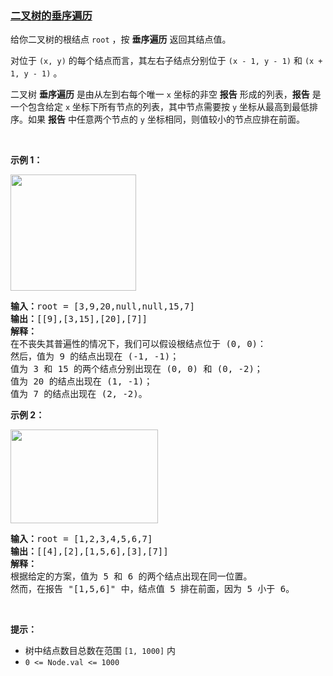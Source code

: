 ### [二叉树的垂序遍历](https://leetcode-cn.com/problems/vertical-order-traversal-of-a-binary-tree)

<p>给你二叉树的根结点 <code>root</code> ，按<em> </em><strong>垂序遍历</strong> 返回其结点值。</p>

<p>对位于 <code>(x, y)</code> 的每个结点而言，其左右子结点分别位于 <code>(x - 1, y - 1)</code> 和 <code>(x + 1, y - 1)</code> 。</p>

<p>二叉树 <strong>垂序遍历</strong> 是由从左到右每个唯一 <code>x</code> 坐标的非空 <strong>报告</strong> 形成的列表，<strong>报告</strong> 是一个包含给定 <code>x</code> 坐标下所有节点的列表，其中节点需要按 <code>y</code> 坐标从最高到最低排序。如果 <strong>报告</strong> 中任意两个节点的 <code>y</code> 坐标相同，则值较小的节点应排在前面。</p>

<p> </p>

<p><strong>示例 1：</strong></p>

<p><img alt="" src="https://assets.leetcode-cn.com/aliyun-lc-upload/uploads/2019/02/02/1236_example_1.PNG" style="height: 186px; width: 201px;" /></p>

<pre>
<strong>输入：</strong>root = [3,9,20,null,null,15,7]
<strong>输出：</strong>[[9],[3,15],[20],[7]]
<strong>解释： </strong>
在不丧失其普遍性的情况下，我们可以假设根结点位于 (0, 0)：
然后，值为 9 的结点出现在 (-1, -1)；
值为 3 和 15 的两个结点分别出现在 (0, 0) 和 (0, -2)；
值为 20 的结点出现在 (1, -1)；
值为 7 的结点出现在 (2, -2)。
</pre>

<p><strong>示例 2：</strong></p>

<p><strong><img alt="" src="https://assets.leetcode-cn.com/aliyun-lc-upload/uploads/2019/02/23/tree2.png" style="height: 150px; width: 236px;" /></strong></p>

<pre>
<strong>输入：</strong>root = [1,2,3,4,5,6,7]
<strong>输出：</strong>[[4],[2],[1,5,6],[3],[7]]
<strong>解释：</strong>
根据给定的方案，值为 5 和 6 的两个结点出现在同一位置。
然而，在报告 "[1,5,6]" 中，结点值 5 排在前面，因为 5 小于 6。
</pre>

<p> </p>

<p><strong>提示：</strong></p>

<ul>
	<li>树中结点数目总数在范围 <code>[1, 1000]</code> 内</li>
	<li><code>0 <= Node.val <= 1000</code></li>
</ul>
